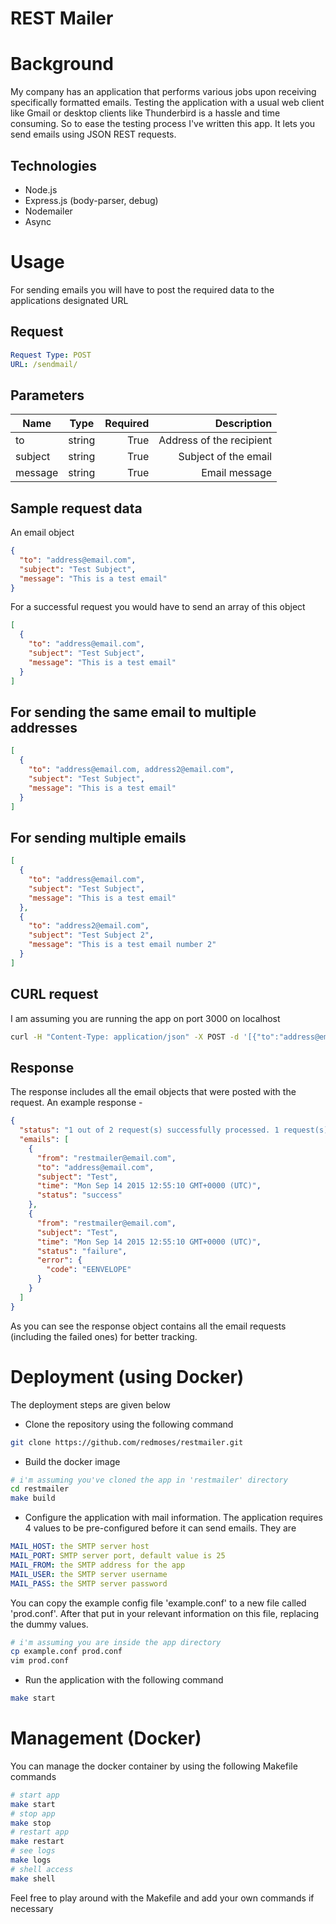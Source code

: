 REST Mailer
============

# Background
My company has an application that performs various jobs upon receiving specifically formatted emails. Testing the application with a usual web client like Gmail or desktop clients like Thunderbird is a hassle and time consuming. So to ease the testing process I've written this app. It lets you send emails using JSON REST requests.

## Technologies
* Node.js
* Express.js (body-parser, debug)
* Nodemailer
* Async

# Usage

For sending emails you will have to post the required data to the applications designated URL

## Request

```yaml
Request Type: POST
URL: /sendmail/
```

## Parameters

| Name    | Type   | Required  | Description              |
| ------- |:------:| ---------:| -----------------------: |
| to      | string | True      | Address of the recipient |
| subject | string | True      | Subject of the email     |
| message | string | True      | Email message            |

## Sample request data
An email object

```json
{
  "to": "address@email.com",
  "subject": "Test Subject",
  "message": "This is a test email"
}
```
For a successful request you would have to send an array of this object

```json
[
  {
    "to": "address@email.com",
    "subject": "Test Subject",
    "message": "This is a test email"
  }
]
```
## For sending the same email to multiple addresses

```json
[
  {
    "to": "address@email.com, address2@email.com",
    "subject": "Test Subject",
    "message": "This is a test email"
  }
]
```
## For sending multiple emails

```json
[
  {
    "to": "address@email.com",
    "subject": "Test Subject",
    "message": "This is a test email"
  },
  {
    "to": "address2@email.com",
    "subject": "Test Subject 2",
    "message": "This is a test email number 2"
  }
]
```

## CURL request

I am assuming you are running the app on port 3000 on localhost

```bash
curl -H "Content-Type: application/json" -X POST -d '[{"to":"address@email.com","subject":"Test Subject","message":"This is a test email"}]' http://localhost:3000/sendmail
```
## Response

The response includes all the email objects that were posted with the request. An example response -

```json
{
  "status": "1 out of 2 request(s) successfully processed. 1 request(s) failed.",
  "emails": [
    {
      "from": "restmailer@email.com",
      "to": "address@email.com",
      "subject": "Test",
      "time": "Mon Sep 14 2015 12:55:10 GMT+0000 (UTC)",
      "status": "success"
    },
    {
      "from": "restmailer@email.com",
      "subject": "Test",
      "time": "Mon Sep 14 2015 12:55:10 GMT+0000 (UTC)",
      "status": "failure",
      "error": {
        "code": "EENVELOPE"
      }
    }
  ]
}
```
As you can see the response object contains all the email requests (including the failed ones) for better tracking.

# Deployment (using Docker)

The deployment steps are given below
* Clone the repository using the following command

```bash
git clone https://github.com/redmoses/restmailer.git
```
* Build the docker image

```bash
# i'm assuming you've cloned the app in 'restmailer' directory
cd restmailer
make build
```
* Configure the application with mail information. The application requires 4 values to be pre-configured before it can send emails. They are
```yaml
MAIL_HOST: the SMTP server host
MAIL_PORT: SMTP server port, default value is 25
MAIL_FROM: the SMTP address for the app
MAIL_USER: the SMTP server username
MAIL_PASS: the SMTP server password
```
You can copy the example config file 'example.conf' to a new file called 'prod.conf'. After that put in your relevant information on this file, replacing the dummy values.
```bash
# i'm assuming you are inside the app directory
cp example.conf prod.conf
vim prod.conf
```
* Run the application with the following command

```bash
make start
```
# Management (Docker)

You can manage the docker container by using the following Makefile commands

```bash
# start app
make start
# stop app
make stop
# restart app
make restart
# see logs
make logs
# shell access
make shell
```
Feel free to play around with the Makefile and add your own commands if necessary
